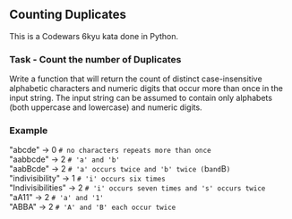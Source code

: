 ## Counting Duplicates

This is a Codewars 6kyu kata done in Python.

### Task - Count the number of Duplicates

Write a function that will return the count of distinct case-insensitive alphabetic characters and numeric digits that occur more than once in the input string. The input string can be assumed to contain only alphabets (both uppercase and lowercase) and numeric digits.

### Example

"abcde" -> 0 `# no characters repeats more than once`\
"aabbcde" -> 2 `# 'a' and 'b'`\
"aabBcde" -> 2 `# 'a' occurs twice and 'b' twice (`b` and `B`)`\
"indivisibility" -> 1 `# 'i' occurs six times`\
"Indivisibilities" -> 2 `# 'i' occurs seven times and 's' occurs twice`\
"aA11" -> 2 `# 'a' and '1'`\
"ABBA" -> 2 `# 'A' and 'B' each occur twice`
